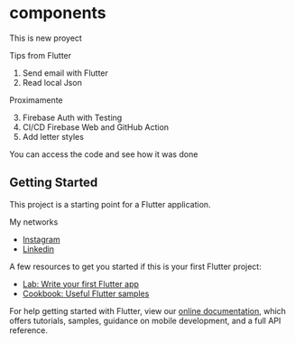 # components

This is new proyect

Tips from Flutter

1. Send email with Flutter
2. Read local Json

Proximamente

3. Firebase Auth with Testing
4. CI/CD Firebase Web and GitHub Action
5. Add letter styles

You can access the code and see how it was done

## Getting Started

This project is a starting point for a Flutter application.


My networks
- [Instagram](https://www.instagram.com/stiv_more_/)
- [Linkedin](https://www.linkedin.com/in/stiven-morelo-barahona-61a9a11a5/)

A few resources to get you started if this is your first Flutter project:
- [Lab: Write your first Flutter app](https://flutter.dev/docs/get-started/codelab)
- [Cookbook: Useful Flutter samples](https://flutter.dev/docs/cookbook)

For help getting started with Flutter, view our
[online documentation](https://flutter.dev/docs), which offers tutorials,
samples, guidance on mobile development, and a full API reference.
